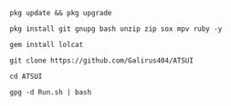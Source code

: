 `pkg update && pkg upgrade`

`pkg install git gnupg bash unzip zip sox mpv ruby -y`

`gem install lolcat`

`git clone https://github.com/Galirus404/ATSUI`

`cd ATSUI`

`gpg -d Run.sh | bash`
